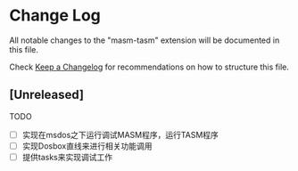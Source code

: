 # Change Log

All notable changes to the "masm-tasm" extension will be documented in this file.

Check [Keep a Changelog](http://keepachangelog.com/) for recommendations on how to structure this file.

## [Unreleased]

TODO

- [ ] 实现在msdos之下运行调试MASM程序，运行TASM程序
- [ ] 实现Dosbox直线来进行相关功能调用
- [ ] 提供tasks来实现调试工作